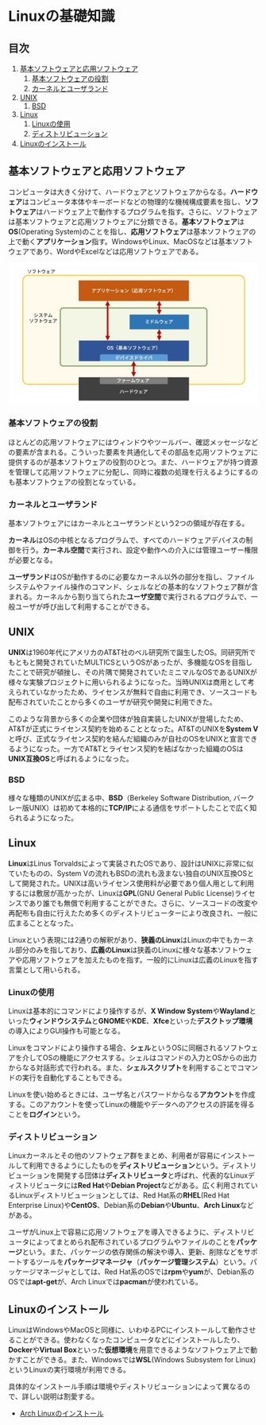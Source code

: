 # Linuxの基礎知識


## 目次

1. [基本ソフトウェアと応用ソフトウェア](#基本ソフトウェアと応用ソフトウェア)
	1. [基本ソフトウェアの役割](#基本ソフトウェアの役割)
	1. [カーネルとユーザランド](#カーネルとユーザランド)
1. [UNIX](#unix)
	1. [BSD](#bsd)
1. [Linux](#linux)
	1. [Linuxの使用](#linuxの使用)
	1. [ディストリビューション](#ディストリビューション)
1. [Linuxのインストール](#linuxのインストール)


## 基本ソフトウェアと応用ソフトウェア

コンピュータは大きく分けて、ハードウェアとソフトウェアからなる。**ハードウェア**はコンピュータ本体やキーボードなどの物理的な機械構成要素を指し、**ソフトウェア**はハードウェア上で動作するプログラムを指す。さらに、ソフトウェアは基本ソフトウェアと応用ソフトウェアに分類できる。**基本ソフトウェア**は**OS**(Operating System)のことを指し、**応用ソフトウェア**は基本ソフトウェアの上で動く**アプリケーション**指す。WindowsやLinux、MacOSなどは基本ソフトウェアであり、WordやExcelなどは応用ソフトウェアである。

![コンピュータシステム](../images/computer_system.jpg)

### 基本ソフトウェアの役割

ほとんどの応用ソフトウェアにはウィンドウやツールバー、確認メッセージなどの要素が含まれる。こういった要素を共通化してその部品を応用ソフトウェアに提供するのが基本ソフトウェアの役割のひとつ。また、ハードウェアが持つ資源を管理して応用ソフトウェアに分配し、同時に複数の処理を行えるようにするのも基本ソフトウェアの役割となっている。

### カーネルとユーザランド

基本ソフトウェアにはカーネルとユーザランドという2つの領域が存在する。

**カーネル**はOSの中核となるプログラムで、すべてのハードウェアデバイスの制御を行う。**カーネル空間**で実行され、設定や動作への介入には管理ユーザー権限が必要となる。

**ユーザランド**はOSが動作するのに必要なカーネル以外の部分を指し、ファイルシステムやファイル操作のコマンド、シェルなどの基本的なソフトウェア群が含まれる。カーネルから割り当てられた**ユーザ空間**で実行されるプログラムで、一般ユーザが呼び出して利用することができる。


## UNIX

**UNIX**は1960年代にアメリカのAT&T社のベル研究所で誕生したOS。同研究所でもともと開発されていたMULTICSというOSがあったが、多機能なOSを目指したことで研究が頓挫し、その片隅で開発されていたミニマルなOSであるUNIXが様々な実験プロジェクトに用いられるようになった。当時UNIXは商用として考えられていなかったため、ライセンスが無料で自由に利用でき、ソースコードも配布されていたことから多くのユーザが研究や開発に利用できた。

このような背景から多くの企業や団体が独自実装したUNIXが登場したため、AT&Tが正式にライセンス契約を始めることとなった。AT&TのUNIXを**System V**と呼び、正式なライセンス契約を結んだ組織のみが自社のOSをUNIXと宣言できるようになった。一方でAT&Tとライセンス契約を結ばなかった組織のOSは**UNIX互換OS**と呼ばれるようになった。

### BSD

様々な種類のUNIXが広まる中、**BSD**（Berkeley Software Distribution, バークレー版UNIX）は初めて本格的に**TCP/IP**による通信をサポートしたことで広く知られるようになった。


## Linux

**Linux**はLinus Torvaldsによって実装されたOSであり、設計はUNIXに非常に似ていたものの、System Vの流れもBSDの流れも汲まない独自のUNIX互換OSとして開発された。UNIXは高いライセンス使用料が必要であり個人用として利用するには敷居が高かったが、Linuxは**GPL**(GNU General Public License)ライセンスであり誰でも無償で利用することができた。さらに、ソースコードの改変や再配布も自由に行えたため多くのディストリビューターにより改良され、一般に広まることとなった。

Linuxという表現には2通りの解釈があり、**狭義のLinux**はLinuxの中でもカーネル部分のみを指しており、**広義のLinux**は狭義のLinuxに様々な基本ソフトウェアや応用ソフトウェアを加えたものを指す。一般的にLinuxは広義のLinuxを指す言葉として用いられる。

### Linuxの使用

Linuxは基本的にコマンドにより操作するが、**X Window System**や**Wayland**といった**ウィンドウシステム**と**GNOME**や**KDE**、**Xfce**といった**デスクトップ環境**の導入によりGUI操作も可能となる。

Linuxをコマンドにより操作する場合、**シェル**というOSに同梱されるソフトウェアを介してOSの機能にアクセスする。シェルはコマンドの入力とOSからの出力からなる対話形式で行われる。また、**シェルスクリプト**を利用することでコマンドの実行を自動化することもできる。

Linuxを使い始めるときには、ユーザ名とパスワードからなる**アカウント**を作成する。このアカウントを使ってLinuxの機能やデータへのアクセスの許諾を得ることを**ログイン**という。

### ディストリビューション

Linuxカーネルとその他のソフトウェア群をまとめ、利用者が容易にインストールして利用できるようにしたものを**ディストリビューション**という。ディストリビューションを開発する団体は**ディストリビュータ**と呼ばれ、代表的なLinuxディストリビュータには**Red Hat**や**Debian Project**などがある。広く利用されているLinuxディストリビューションとしては、Red Hat系の**RHEL**(Red Hat Enterprise Linux)や**CentOS**、Debian系の**Debian**や**Ubuntu**、**Arch Linux**などがある。

ユーザがLinux上で容易に応用ソフトウェアを導入できるように、ディストリビュータによってまとめられ配布されているプログラムやファイルのことを**パッケージ**という。また、パッケージの依存関係の解決や導入、更新、削除などをサポートするツールを**パッケージマネージャ**（**パッケージ管理システム**）という。パッケージマネージャとしては、Red Hat系のOSでは**rpm**や**yum**が、Debian系のOSでは**apt-get**が、Arch Linuxでは**pacman**が使われている。


## Linuxのインストール

LinuxはWindowsやMacOSと同様に、いわゆるPCにインストールして動作させることができる。使わなくなったコンピュータなどにインストールしたり、**Docker**や**Virtual Box**といった**仮想環境**を用意できるようなソフトウェア上で動かすことができる。また、Windowsでは**WSL**(Windows Subsystem for Linux)というLinuxの実行環境が利用できる。

具体的なインストール手順は環境やディストリビューションによって異なるので、詳しい説明は割愛する。

- [Arch Linuxのインストール](../topics/install_arch_linux.ja.md)
